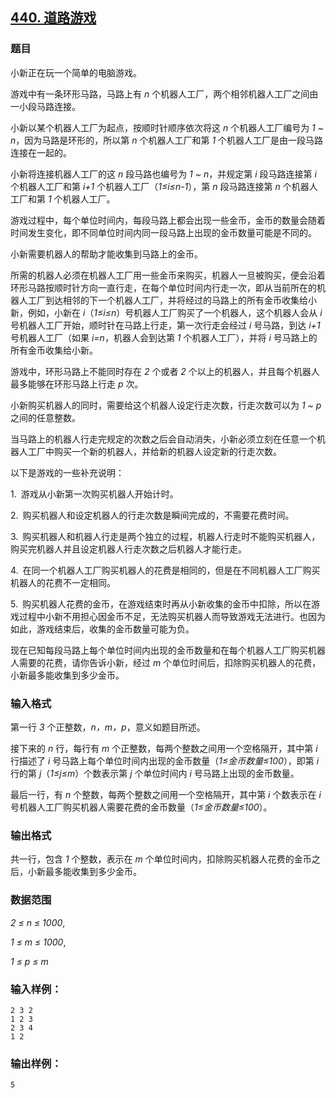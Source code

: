 ## [440. 道路游戏](https://www.acwing.com/problem/content/442/)

### 题目

小新正在玩一个简单的电脑游戏。

游戏中有一条环形马路，马路上有 *n* 个机器人工厂，两个相邻机器人工厂之间由一小段马路连接。

小新以某个机器人工厂为起点，按顺时针顺序依次将这 *n* 个机器人工厂编号为 *1 ~ n*，因为马路是环形的，所以第 *n* 个机器人工厂和第 *1* 个机器人工厂是由一段马路连接在一起的。

小新将连接机器人工厂的这 *n* 段马路也编号为 *1 ~ n*，并规定第 *i* 段马路连接第 *i* 个机器人工厂和第 *i+1* 个机器人工厂（*1≤i≤n-1*），第 *n* 段马路连接第 *n* 个机器人工厂和第 *1* 个机器人工厂。

游戏过程中，每个单位时间内，每段马路上都会出现一些金币，金币的数量会随着时间发生变化，即不同单位时间内同一段马路上出现的金币数量可能是不同的。

小新需要机器人的帮助才能收集到马路上的金币。

所需的机器人必须在机器人工厂用一些金币来购买，机器人一旦被购买，便会沿着环形马路按顺时针方向一直行走，在每个单位时间内行走一次，即从当前所在的机器人工厂到达相邻的下一个机器人工厂，并将经过的马路上的所有金币收集给小新，例如，小新在 *i*（*1≤i≤n*）号机器人工厂购买了一个机器人，这个机器人会从 *i* 号机器人工厂开始，顺时针在马路上行走，第一次行走会经过 *i* 号马路，到达 *i+1* 号机器人工厂（如果 *i=n*，机器人会到达第 *1* 个机器人工厂），并将 *i* 号马路上的所有金币收集给小新。

游戏中，环形马路上不能同时存在 *2* 个或者 *2* 个以上的机器人，并且每个机器人最多能够在环形马路上行走 *p* 次。

小新购买机器人的同时，需要给这个机器人设定行走次数，行走次数可以为 *1 ~ p* 之间的任意整数。

当马路上的机器人行走完规定的次数之后会自动消失，小新必须立刻在任意一个机器人工厂中购买一个新的机器人，并给新的机器人设定新的行走次数。

以下是游戏的一些补充说明：

1. 游戏从小新第一次购买机器人开始计时。

2. 购买机器人和设定机器人的行走次数是瞬间完成的，不需要花费时间。

3. 购买机器人和机器人行走是两个独立的过程，机器人行走时不能购买机器人，购买完机器人并且设定机器人行走次数之后机器人才能行走。

4. 在同一个机器人工厂购买机器人的花费是相同的，但是在不同机器人工厂购买机器人的花费不一定相同。

5. 购买机器人花费的金币，在游戏结束时再从小新收集的金币中扣除，所以在游戏过程中小新不用担心因金币不足，无法购买机器人而导致游戏无法进行。也因为如此，游戏结束后，收集的金币数量可能为负。

现在已知每段马路上每个单位时间内出现的金币数量和在每个机器人工厂购买机器人需要的花费，请你告诉小新，经过 *m* 个单位时间后，扣除购买机器人的花费，小新最多能收集到多少金币。

### 输入格式

第一行 *3* 个正整数，*n，m，p*，意义如题目所述。

接下来的 *n* 行，每行有 *m* 个正整数，每两个整数之间用一个空格隔开，其中第 *i* 行描述了 *i* 号马路上每个单位时间内出现的金币数量（*1≤金币数量≤100*），即第 *i* 行的第 *j*（*1≤j≤m*）个数表示第 *j* 个单位时间内 *i* 号马路上出现的金币数量。

最后一行，有 *n* 个整数，每两个整数之间用一个空格隔开，其中第 *i* 个数表示在 *i* 号机器人工厂购买机器人需要花费的金币数量（*1≤金币数量≤100*）。

### 输出格式

共一行，包含 *1* 个整数，表示在 *m* 个单位时间内，扣除购买机器人花费的金币之后，小新最多能收集到多少金币。

### 数据范围

*2 ≤ n ≤ 1000*,

*1 ≤ m ≤ 1000*,

*1 ≤ p ≤ m*

### 输入样例：

```
2 3 2
1 2 3
2 3 4
1 2
```

### 输出样例：

```
5
```
